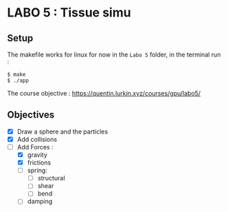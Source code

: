 # LABO 5 : Tissue simu

## Setup

The makefile works for linux for now
in the `Labo 5` folder, in the terminal run :
```
$ make
$ ./app
```

The course objective : https://quentin.lurkin.xyz/courses/gpu/labo5/

## Objectives
- [x] Draw a sphere and the particles
- [X] Add collisions 
- [ ] Add Forces :
    - [x] gravity
    - [x] frictions
    - [ ] spring:
        - [ ] structural
        - [ ] shear
        - [ ] bend
    - [ ] damping
